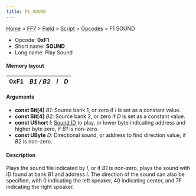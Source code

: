 ```yaml
---
title: F1_SOUND
---
```


[Home](../../../../index.md) > [FF7](../../../../FF7.md) > [Field](../../../Field.md) > [Script](../../Script.md) > [Opcodes](../Opcodes.md) > F1 SOUND

-   Opcode: **0xF1**
-   Short name: **SOUND**
-   Long name: Play Sound

#### Memory layout

| 0xF1 | *B1 / B2* | *I* | *D* |
|------|-----------|-----|-----|

#### Arguments

-   **const Bit\[4\]** *B1*: Source bank 1, or zero if *I* is set as a constant value.
-   **const Bit\[4\]** *B2*: Source bank 2, or zero if *D* is set as a constant value.
-   **const UShort** *I*: [Sound ID](../../Sound_ID_Table.md) to play, or lower byte indicating address and higher byte zero, if *B1* is non-zero.
-   **const UByte** *D*: Directional sound, or address to find direction value, if *B2* is non-zero.

#### Description

Plays the sound file indicated by *I*, or if *B1* is non-zero, plays the sound with ID found at bank *B1* and address *I*. The direction of the sound can also be specified, with 0 indicating the left speaker, 40 indicating center, and 7F indicating the right speaker.
